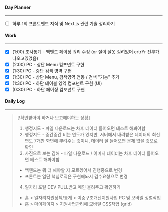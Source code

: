 
#### Day Planner
---
- [ ] 하루 1회 프론트엔드 지식 및 Next.js 관련 기술 정리하기


#### Work
---
- [x] (1:00) 조사통계 - 백엔드 페이징 쿼리 수정 (or 절이 잘못 걸려있어 crtrYr 전부가 나오고있었음)
- [x] (2:00) PC - 상단 Menu 컴포넌트 구현
- [x] (1:30) PC - 중단 검색 영역 구현
- [x] (1:30) PC - 상단 Menu, 검색영역 연동 / 검색 "기능" 추가
- [x] (1:30) PC - 하단 테이블 영역 컴포넌트 구현 (UI) 
- [x] (0:30) PC - 하단 페이징 컴포넌트 구현 

#### Daily Log
---
> [!확인받아야 하거나 보고해야하는 상황]
> 1. 행정지도 - 파일 다운로드는 차후 데이터 들어오면 테스트 해봐야함 
> 2. 행정지도 - 중간중간 비는 연도가 있지만, 서버에서 내려받은 데이터의 최신 연도 7개만 화면에 뿌려주는 것이니, 데이터 잘 들어오면 문제 없을 것으로 확인
> 3. 사진으로 보는 김해 - 파일 다운로드 / 이미지 데이터는 차후 데이터 들어오면 테스트 해봐야함
>  - 백엔드는 뭐 더 해야할 지 모르겠어서 진행중으로 변경
>  - 프론트는 일단 핵심로직은 구현해놔서 검수요청으로 변경
> 4. 일자리 포털 DEV PULL받고 메인 올려주고 확인하기
>  - 홈 > 일자리지원정책/통계 > 이중구조개선지원사업 PC 및 모바일 정렬작업
>  - 홈 > 마이페이지 > 지원사업관리에 모바일 CSS작업 (grid)
